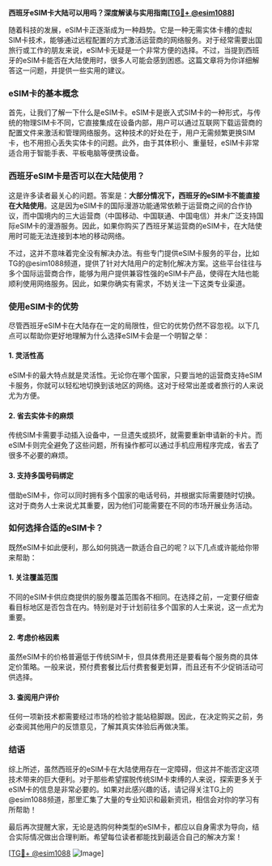 **西班牙eSIM卡大陆可以用吗？深度解读与实用指南[[TG💪+ @esim1088](https://t.me/s/esim1088)]**

随着科技的发展，eSIM卡正逐渐成为一种趋势。它是一种无需实体卡槽的虚拟SIM卡技术，能够通过远程配置的方式激活运营商的网络服务。对于经常需要出国旅行或工作的朋友来说，eSIM卡无疑是一个非常方便的选择。不过，当提到西班牙的eSIM卡能否在大陆使用时，很多人可能会感到困惑。这篇文章将为你详细解答这一问题，并提供一些实用的建议。

### eSIM卡的基本概念

首先，让我们了解一下什么是eSIM卡。eSIM卡是嵌入式SIM卡的一种形式，与传统的物理SIM卡不同，它直接集成在设备内部，用户可以通过互联网下载运营商的配置文件来激活和管理网络服务。这种技术的好处在于，用户无需频繁更换SIM卡，也不用担心丢失实体卡的问题。此外，由于其体积小、重量轻，eSIM卡非常适合用于智能手表、平板电脑等便携设备。

### 西班牙eSIM卡是否可以在大陆使用？

这是许多读者最关心的问题。答案是：**大部分情况下，西班牙的eSIM卡不能直接在大陆使用**。这是因为eSIM卡的国际漫游功能通常依赖于运营商之间的合作协议，而中国境内的三大运营商（中国移动、中国联通、中国电信）并未广泛支持国际eSIM卡的漫游服务。因此，如果你购买了西班牙某运营商的eSIM卡，在大陆使用时可能无法连接到本地的移动网络。

不过，这并不意味着完全没有解决办法。有些专门提供eSIM卡服务的平台，比如TG的@esim1088频道，提供了针对大陆用户的定制化解决方案。这些平台往往与多个国际运营商合作，能够为用户提供兼容性强的eSIM卡产品，使得在大陆也能顺利使用网络服务。因此，如果你确实有需求，不妨关注一下这类专业渠道。

### 使用eSIM卡的优势

尽管西班牙eSIM卡在大陆存在一定的局限性，但它的优势仍然不容忽视。以下几点可以帮助你更好地理解为什么选择eSIM卡会是一个明智之举：

#### 1. 灵活性高
eSIM卡的最大特点就是灵活性。无论你在哪个国家，只要当地的运营商支持eSIM卡服务，你就可以轻松地切换到该地区的网络。这对于经常出差或者旅行的人来说尤为方便。

#### 2. 省去实体卡的麻烦
传统SIM卡需要手动插入设备中，一旦遗失或损坏，就需要重新申请新的卡片。而eSIM卡则完全避免了这些问题，所有操作都可以通过手机应用程序完成，省去了很多不必要的麻烦。

#### 3. 支持多国号码绑定
借助eSIM卡，你可以同时拥有多个国家的电话号码，并根据实际需要随时切换。这对于商务人士来说尤其重要，因为他们可能需要在不同的市场开展业务活动。

### 如何选择合适的eSIM卡？

既然eSIM卡如此便利，那么如何挑选一款适合自己的呢？以下几点或许能给你带来帮助：

#### 1. 关注覆盖范围
不同的eSIM卡供应商提供的服务覆盖范围各不相同。在选择之前，一定要仔细查看目标地区是否包含在内。特别是对于计划前往多个国家的人士来说，这一点尤为重要。

#### 2. 考虑价格因素
虽然eSIM卡的价格普遍低于传统SIM卡，但具体费用还是要看每个服务商的具体定价策略。一般来说，预付费套餐比后付费套餐更划算，而且还有不少促销活动可供选择。

#### 3. 查阅用户评价
任何一项新技术都需要经过市场的检验才能站稳脚跟。因此，在决定购买之前，务必查阅其他用户的反馈意见，了解其真实体验后再做决策。

### 结语

综上所述，虽然西班牙的eSIM卡在大陆使用存在一定障碍，但这并不能否定这项技术带来的巨大便利。对于那些希望摆脱传统SIM卡束缚的人来说，探索更多关于eSIM卡的信息是非常必要的。如果对此感兴趣的话，请记得关注TG上的@esim1088频道，那里汇集了大量的专业知识和最新资讯，相信会对你的学习有所帮助！

最后再次提醒大家，无论是选购何种类型的eSIM卡，都应以自身需求为导向，结合实际情况做出合理判断。希望每位读者都能找到最适合自己的解决方案！

[[TG💪+ @esim1088](https://t.me/s/esim1088) ![Image](https://i.postimg.cc/4NQfJmqS/Snipaste-2025-05-13-00-14-12.png)]